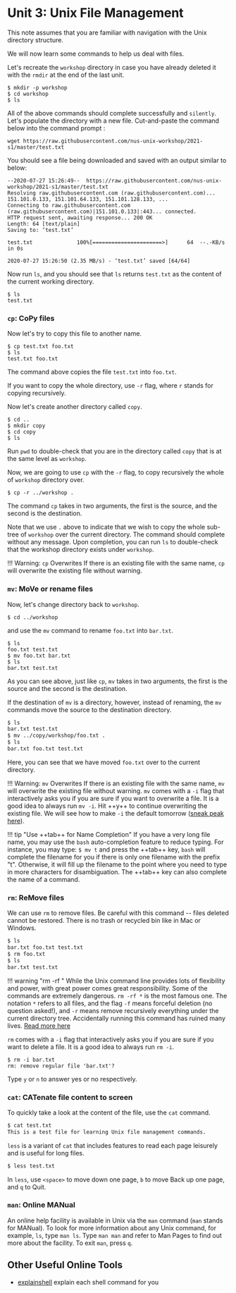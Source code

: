 # Unit 3: Unix File Management

This note assumes that you are familiar with navigation with the Unix directory
structure.

We will now learn some commands to help us deal with files.

Let's recreate the `workshop` directory in case you have already deleted it with
the `rmdir` at the end of the last unit.

```
$ mkdir -p workshop
$ cd workshop
$ ls
```

All of the above commands should complete successfully and `silently`. Let's
populate the directory with a new file. Cut-and-paste the command below into the
command prompt :

```
wget https://raw.githubusercontent.com/nus-unix-workshop/2021-s1/master/test.txt
```

You should see a file being downloaded and saved with an output similar to
below:

```
--2020-07-27 15:26:49--  https://raw.githubusercontent.com/nus-unix-workshop/2021-s1/master/test.txt
Resolving raw.githubusercontent.com (raw.githubusercontent.com)... 151.101.0.133, 151.101.64.133, 151.101.128.133, ...
Connecting to raw.githubusercontent.com (raw.githubusercontent.com)|151.101.0.133|:443... connected.
HTTP request sent, awaiting response... 200 OK
Length: 64 [text/plain]
Saving to: ‘test.txt’

test.txt              100%[======================>]      64  --.-KB/s    in 0s

2020-07-27 15:26:50 (2.35 MB/s) - ‘test.txt’ saved [64/64]
```

Now run `ls`, and you should see that `ls` returns `test.txt` as the content of
the current working directory.

```
$ ls
test.txt
```

### `cp`: CoPy files

Now let's try to copy this file to another name.

```
$ cp test.txt foo.txt
$ ls
test.txt foo.txt
```

The command above copies the file `test.txt` into `foo.txt`.

If you want to copy the whole directory, use `-r` flag, where `r` stands for
copying recursively.

Now let's create another directory called `copy`.

```
$ cd ..
$ mkdir copy
$ cd copy
$ ls
```

Run `pwd` to double-check that you are in the directory called `copy` that is at
the same level as `workshop`.

Now, we are going to use `cp` with the `-r` flag, to copy recursively the whole
of `workshop` directory over.

```
$ cp -r ../workshop .
```

The command `cp` takes in two arguments, the first is the source, and the second
is the destination.

Note that we use `.` above to indicate that we wish to copy the whole sub-tree
of `workshop` over the current directory. The command should complete without
any message. Upon completion, you can run `ls` to double-check that the workshop
directory exists under `workshop`.

!!! Warning: `cp` Overwrites If there is an existing file with the same name,
`cp` will overwrite the existing file without warning.

### `mv`: MoVe or rename files

Now, let's change directory back to `workshop`.

```
$ cd ../workshop
```

and use the `mv` command to rename `foo.txt` into `bar.txt`.

```
$ ls
foo.txt test.txt
$ mv foo.txt bar.txt
$ ls
bar.txt test.txt
```

As you can see above, just like `cp`, `mv` takes in two arguments, the first is
the source and the second is the destination.

If the destination of `mv` is a directory, however, instead of renaming, the
`mv` commands move the source to the destination directory.

```bash
$ ls
bar.txt test.txt
$ mv ../copy/workshop/foo.txt .
$ ls
bar.txt foo.txt test.txt
```

Here, you can see that we have moved `foo.txt` over to the current directory.

!!! Warning: `mv` Overwrites If there is an existing file with the same name,
`mv` will overwrite the existing file without warning. `mv` comes with a `-i`
flag that interactively asks you if you are sure if you want to overwrite a
file. It is a good idea to always run `mv -i`. Hit ++y++ to continue overwriting
the existing file. We will see how to make `-i` the default tomorrow
([sneak peak here](shell.md)).

!!! tip "Use ++tab++ for Name Completion" If you have a very long file name, you
may use the `bash` auto-completion feature to reduce typing. For instance, you
may type: `$ mv t` and press the ++tab++ key, `bash` will complete the filename
for you if there is only one filename with the prefix "t". Otherwise, it will
fill up the filename to the point where you need to type in more characters for
disambiguation. The ++tab++ key can also complete the name of a command.

### `rm`: ReMove files

We can use `rm` to remove files. Be careful with this command -- files deleted
cannot be restored. There is no trash or recycled bin like in Mac or Windows.

```bash
$ ls
bar.txt foo.txt test.txt
$ rm foo.txt
$ ls
bar.txt test.txt
```

!!! warning "rm -rf " While the Unix command line provides lots of flexibility
and power, with great power comes great responsibility. Some of the commands are
extremely dangerous. `rm -rf *` is the most famous one. The notation `*` refers
to all files, and the flag `-f` means forceful deletion (no question asked!),
and `-r` means remove recursively everything under the current directory tree.
Accidentally running this command has ruined many lives.
[Read more here](https://www.quora.com/What-are-some-crazy-rm-rf-stories-you-have-heard-about)

`rm` comes with a `-i` flag that interactively asks you if you are sure if you
want to delete a file. It is a good idea to always run `rm -i`.

```
$ rm -i bar.txt
rm: remove regular file 'bar.txt'?
```

Type `y` or `n` to answer yes or no respectively.

### `cat`: CATenate file content to screen

To quickly take a look at the content of the file, use the `cat` command.

```bash
$ cat test.txt
This is a test file for learning Unix file management commands.
```

`less` is a variant of `cat` that includes features to read each page leisurely
and is useful for long files.

```bash
$ less test.txt
```

In `less`, use `<space>` to move down one page, `b` to move Back up one page,
and `q` to Quit.

### `man`: Online MANual

An online help facility is available in Unix via the `man` command (`man` stands
for MANual). To look for more information about any Unix command, for example,
`ls`, type `man ls`. Type `man man` and refer to Man Pages to find out more
about the facility. To exit `man`, press `q`.

## Other Useful Online Tools

- [explainshell](https://explainshell.com/) explain each shell command for you

